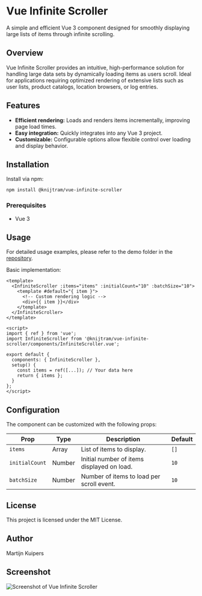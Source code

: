 # Vue Infinite Scroller

A simple and efficient Vue 3 component designed for smoothly displaying large lists of items through infinite scrolling.

## Overview

Vue Infinite Scroller provides an intuitive, high-performance solution for handling large data sets by dynamically loading items as users scroll. Ideal for applications requiring optimized rendering of extensive lists such as user lists, product catalogs, location browsers, or log entries.

## Features

- **Efficient rendering:** Loads and renders items incrementally, improving page load times.
- **Easy integration:** Quickly integrates into any Vue 3 project.
- **Customizable:** Configurable options allow flexible control over loading and display behavior.

## Installation

Install via npm:

```bash
npm install @knijtram/vue-infinite-scroller
```

### Prerequisites

- Vue 3

## Usage

For detailed usage examples, please refer to the demo folder in the [repository](#).

Basic implementation:

```vue
<template>
  <InfiniteScroller :items="items" :initialCount="10" :batchSize="10">
    <template #default="{ item }">
      <!-- Custom rendering logic -->
      <div>{{ item }}</div>
    </template>
  </InfiniteScroller>
</template>

<script>
import { ref } from 'vue';
import InfiniteScroller from '@knijtram/vue-infinite-scroller/components/InfiniteScroller.vue';

export default {
  components: { InfiniteScroller },
  setup() {
    const items = ref([...]); // Your data here
    return { items };
  }
};
</script>
```

## Configuration

The component can be customized with the following props:

| Prop           | Type   | Description                                | Default |
| -------------- | ------ | ------------------------------------------ | ------- |
| `items`        | Array  | List of items to display.                  | `[]`    |
| `initialCount` | Number | Initial number of items displayed on load. | `10`    |
| `batchSize`    | Number | Number of items to load per scroll event.  | `10`    |

## License

This project is licensed under the MIT License.

## Author

Martijn Kuipers

## Screenshot

![Screenshot of Vue Infinite Scroller](image.png)
